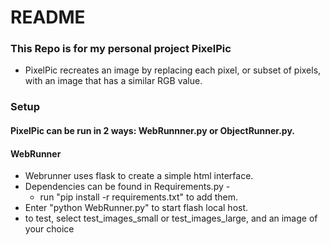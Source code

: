 # README #

### This Repo is for my personal project PixelPic

* PixelPic recreates an image by replacing each pixel, or subset of pixels, with an image that has a similar RGB value.

### Setup ###

#### PixelPic can be run in 2 ways: WebRunnner.py or ObjectRunner.py.
#### WebRunner
* Webrunner uses flask to create a simple html interface.
* Dependencies can be found in Requirements.py - 
  * run "pip install -r requirements.txt" to add them.
* Enter "python WebRunner.py" to start flash local host.
* to test, select test_images_small or test_images_large, and an image of your choice



